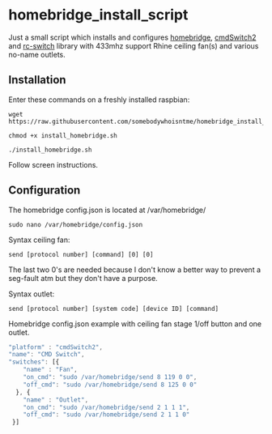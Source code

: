 # homebridge_install_script

Just a small script which installs and configures [homebridge](https://www.github.com/nfarina/homebridge), [cmdSwitch2](https://www.npmjs.com/package/homebridge-cmdswitch2) and [rc-switch](https://github.com/sui77/rc-switch) library with 433mhz support Rhine ceiling fan(s) and various no-name outlets.


## Installation

Enter these commands on a freshly installed raspbian:

```shell
wget https://raw.githubusercontent.com/somebodywhoisntme/homebridge_install_script/master/install_homebridge.sh

chmod +x install_homebridge.sh

./install_homebridge.sh

```

Follow screen instructions.




## Configuration

The homebridge config.json is located at /var/homebridge/

```shell
sudo nano /var/homebridge/config.json

```

Syntax ceiling fan:
```
send [protocol number] [command] [0] [0]
```
The last two 0's are needed because I don't know a better way to prevent a seg-fault atm but they don't have a purpose.

Syntax outlet:
```
send [protocol number] [system code] [device ID] [command]
```

Homebridge config.json example with ceiling fan stage 1/off button and one outlet.  
```javascript
"platform" : "cmdSwitch2",
"name": "CMD Switch",
"switches": [{
    "name" : "Fan",
    "on_cmd": "sudo /var/homebridge/send 8 119 0 0",
    "off_cmd": "sudo /var/homebridge/send 8 125 0 0"
  }, {
    "name" : "Outlet",
    "on_cmd": "sudo /var/homebridge/send 2 1 1 1",
    "off_cmd": "sudo /var/homebridge/send 2 1 1 0"
 }]
 ```
